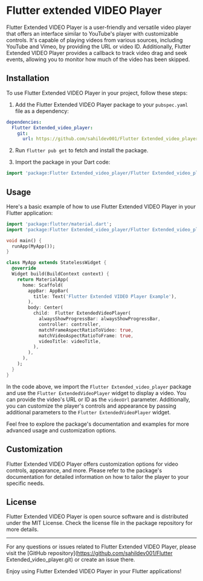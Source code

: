 # Flutter extended VIDEO Player

Flutter Extended VIDEO Player is a user-friendly and versatile video player that offers an interface similar to YouTube's player with customizable controls. It's capable of playing videos from various sources, including YouTube and Vimeo, by providing the URL or video ID. Additionally, Flutter Extended VIDEO Player provides a callback to track video drag and seek events, allowing you to monitor how much of the video has been skipped.

## Installation

To use Flutter Extended VIDEO Player in your project, follow these steps:

1. Add the Flutter Extended VIDEO Player package to your `pubspec.yaml` file as a dependency:

```yaml
dependencies:
  Flutter Extended_video_player:
    git:
      url: https://github.com/sahildev001/Flutter Extended_video_player.git
```

2. Run `flutter pub get` to fetch and install the package.

3. Import the package in your Dart code:

```dart
import 'package:Flutter Extended_video_player/Flutter Extended_video_player.dart';
```

## Usage

Here's a basic example of how to use Flutter Extended VIDEO Player in your Flutter application:

```dart
import 'package:flutter/material.dart';
import 'package:Flutter Extended_video_player/Flutter Extended_video_player.dart';

void main() {
  runApp(MyApp());
}

class MyApp extends StatelessWidget {
  @override
  Widget build(BuildContext context) {
    return MaterialApp(
      home: Scaffold(
        appBar: AppBar(
          title: Text('Flutter Extended VIDEO Player Example'),
        ),
        body: Center(
          child:  Flutter ExtendedVideoPlayer(
            alwaysShowProgressBar: alwaysShowProgressBar,
            controller: controller,
            matchFrameAspectRatioToVideo: true,
            matchVideoAspectRatioToFrame: true,
            videoTitle: videoTitle,
          ),
        ),
      ),
    );
  }
}
```

In the code above, we import the `Flutter Extended_video_player` package and use the `Flutter ExtendedVideoPlayer` widget to display a video. You can provide the video's URL or ID as the `videoUrl` parameter. Additionally, you can customize the player's controls and appearance by passing additional parameters to the `Flutter ExtendedVideoPlayer` widget.

Feel free to explore the package's documentation and examples for more advanced usage and customization options.

## Customization

Flutter Extended VIDEO Player offers customization options for video controls, appearance, and more. Please refer to the package's documentation for detailed information on how to tailor the player to your specific needs.

## License

Flutter Extended VIDEO Player is open source software and is distributed under the MIT License. Check the license file in the package repository for more details.

---

For any questions or issues related to Flutter Extended VIDEO Player, please visit the [GitHub repository](https://github.com/sahildev001/Flutter Extended_video_player.git) or create an issue there.

Enjoy using Flutter Extended VIDEO Player in your Flutter applications!
